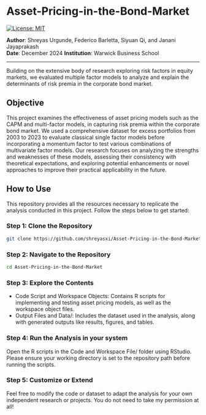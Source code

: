 # Asset-Pricing-in-the-Bond-Market

[![License: MIT](https://img.shields.io/badge/License-MIT-yellow.svg)](https://opensource.org/licenses/MIT)

**Author**: Shreyas Urgunde, Federico Barletta, Siyuan Qi, and Janani Jayaprakash  
**Date**: December 2024 
**Institution**: Warwick Business School  

---

Building on the extensive body of research exploring risk factors in equity markets, we evaluated multiple factor models to analyze and explain the determinants of risk premia in the corporate bond market.

## Objective
This project examines the effectiveness of asset pricing models such as the CAPM and multi-factor models, in capturing risk premia within the corporate bond market. We used a comprehensive dataset for excess portfolios from 2003 to 2023 to evaluate classical single factor models before incorporating a momentum factor to test various combinations of multivariate factor models. Our research focuses on analyzing the strengths and weaknesses of these models, assessing their consistency with theoretical expectations, and exploring potential enhancements or novel approaches to improve their practical applicability in the future.

## How to Use
This repository provides all the resources necessary to replicate the analysis conducted in this project. Follow the steps below to get started:
### Step 1: Clone the Repository

```bash 
git clone https://github.com/shreyasxi/Asset-Pricing-in-the-Bond-Market.git
```

### Step 2: Navigate to the Repository
```bash 
cd Asset-Pricing-in-the-Bond-Market
``` 

### Step 3: Explore the Contents
- Code Script and Workspace Objects: Contains R scripts for implementing and testing asset pricing models, as well as the workspace object files.
- Output Files and Data/: Includes the dataset used in the analysis, along with generated outputs like results, figures, and tables.

### Step 4: Run the Analysis in your system
Open the R scripts in the Code and Workspace File/ folder using RStudio. Please ensure your working directory is set to the repository path before running the scripts.

### Step 5: Customize or Extend
Feel free to modify the code or dataset to adapt the analysis for your own independent research or projects. You do not need to take my permission at all! 
